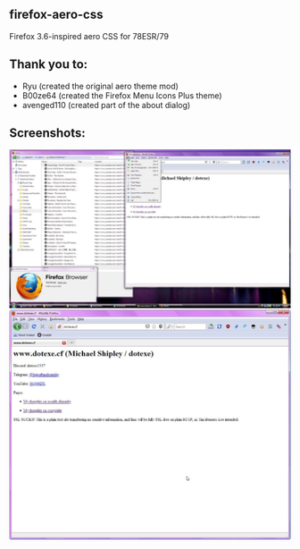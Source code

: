 ## firefox-aero-css
Firefox 3.6-inspired aero CSS for 78ESR/79

## Thank you to:

- Ryu (created the original aero theme mod)
- B00ze64 (created the Firefox Menu Icons Plus theme)
- avenged110 (created part of the about dialog)

## Screenshots:
![Screenshot #1](screenshot/ss1.png)
![Screenshot #2](screenshot/ss2.png)